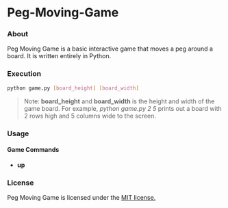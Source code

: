 # Peg-Moving-Game
### About
Peg Moving Game is a basic interactive game that moves a peg around a board. It is written entirely in Python.

### Execution
```Bash
python game.py [board_height] [board_width]
```
> Note: **board_height** and **board_width** is the height and width of the game board. For example, *python game.py 2 5* prints out a board with 2 rows high and 5 columns wide to the screen.

### Usage
#### Game Commands
* **up**

### License
Peg Moving Game is licensed under the [MIT license.](https://github.com/elailai94/Peg-Moving-Game/blob/master/LICENSE)
